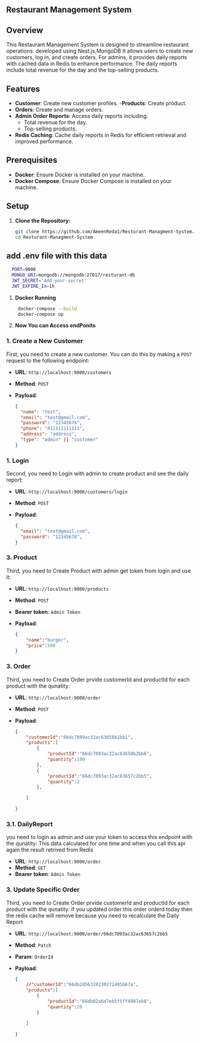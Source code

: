 ## Restaurant Management System

## Overview

This Restaurant Management System is designed to streamline restaurant operations. developed using Nest.js,MongoDB It allows users to create new customers, log in, and create orders. For admins, it provides daily reports with cached data in Redis to enhance performance. The daily reports include total revenue for the day and the top-selling products.

## Features

- **Customer**: Create new customer profiles.
-**Products**: Create product.
- **Orders**: Create and manage orders.
- **Admin Order Reports**: Access daily reports including:
  - Total revenue for the day.
  - Top-selling products.
- **Redis Caching**: Cache daily reports in Redis for efficient retrieval and improved performance.
## Prerequisites

- **Docker**: Ensure Docker is installed on your machine.
- **Docker Compose**: Ensure Docker Compose is installed on your machine.

## Setup

1. **Clone the Repository:**

   ```bash
   git clone https://github.com/AmeenReda1/Resturant-Managment-System.git
   cd Resturant-Managment-System
## add .env file with this data
  ```bash
    PORT=9000
    MONGO_URI=mongodb://mongodb:27017/resturant-db
    JWT_SECRET='Add-your-secret'
    JWT_EXPIRE_In=1h
  ```
1. **Docker Running**

   ```bash
    docker-compose --build
    docker-compose up
3. **Now You can Access endPonits** 

### 1. Create a New Customer

First, you need to create a new customer. You can do this by making a `POST` request to the following endpoint:

- **URL**: `http://localhost:9000/customers`
- **Method**: `POST`
- **Payload**:

  ```json
  {
    "name": "test",
    "email": "test@gmail.com",
    "password": "12345678",
    "phone": "011111111111",
    "address": "address",
    "type": "admin" || "customer"
  }
### 1. Login

Second, you need to Login with admin to create product and see the daily report:

- **URL**: `http://localhost:9000/customers/login`
- **Method**: `POST`
- **Payload**:

  ```json
  {
    "email": "test@gmail.com",
    "password": "12345678",
  }

### 3. Product

Third, you need to Create Product with admin get token from login and use it:

- **URL**: `http://localhost:9000/products`
- **Method**: `POST`
- **Bearer token**: `Admin Token`
- **Payload**:

  ```json
  {
      "name":"burger",
      "price":500
  }

### 3. Order

Third, you need to Create Order prvide customerId and productId for each product with the qunatity:

- **URL**: `http://localhost:9000/order`
- **Method**: `POST`
- **Payload**:

  ```json
  {
      "customerId":"66dc7089ac32ac63658b2bb1",
      "products":[
          {
              "productId":"66dc7093ac32ac63658b2bb6",
              "quantity":100
          },
          {
              "productId":"66dc7093ac32ac63657c2bb5",
              "quantity":2
          },

      ]

  }
### 3.1. DailyReport

you need to login as admin and use your token to access this endpoint  with the qunatity:
This data calculated for one time and when you call this api again the result retrived from Redis 

- **URL**: `http://localhost:9000/order`
- **Method**: `GET`
- **Bearer token**: `Admin Token`


### 3. Update Specific Order

Third, you need to Create Order prvide customerId and productId for each product with the qunatity:
if you updated order this order orderd today then the redis cache will remove because you need to recalculate the Daily Report

- **URL**: `http://localhost:9000/order/66dc7093ac32ac63657c2bb5`
- **Method**: `Patch`
- **Param**: `OrderId`
- **Payload**:

  ```json
  {
      //"customerId":"66db2d56328230272495b67a",
      "products":[
          {
              "productId":"66db02a6d7eb5f5ff4907eb8",
              "quantity":20
          }

      ]

  }